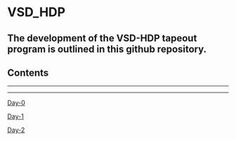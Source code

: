 # VSD_HDP

## The development of the **VSD-HDP** tapeout program is outlined in this github repository. 

## Contents

***
***
[Day-0](#day-0)

[Day-1](#day-1)

[Day-2](#day-2)
